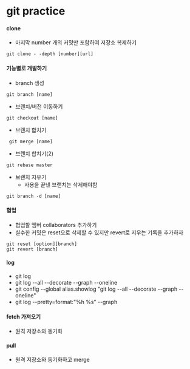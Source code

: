 # git practice

#### clone
- 마지막 number 개의 커밋만 포함하여 저장소 복제하기
```
git clone - -depth [number][url] 
```
#### 기능별로 개발하기
- branch 생성 
```
git branch [name] 
```
- 브랜치/버전 이동하기
```
git checkout [name]
```
- 브랜치 합치기
```
 git merge [name]
```
- 브랜치 합치기(2)
```
git rebase master
```
- 브랜치 지우기
	- 사용을 끝낸 브랜치는 삭제해야함
```
git branch -d [name]
```
#### 협업
- 협업할 멤버 collaborators 추가하기
- 실수한 커밋은 reset으로 삭제할 수 있지만 revert로 지우는 기록을 추가하자
```
git reset [option][branch]
git revert [branch] 
```
#### log
- git log
- git log --all --decorate --graph --oneline
- git config --global alias.showlog "git log --all --decorate --graph --oneline"
- git log --pretty=format:"%h %s" --graph

#### fetch 가져오기
- 원격 저장소와 동기화 

#### pull 
- 원격 저장소와 동기화하고 merge
